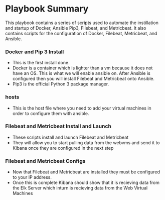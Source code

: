 # Playbook Summary
This playbook contains a series of scripts used to automate the instillation and startup of Docker, Ansible Pip3, Filebeat, and Metricbeat. It also contains scripts for the configuration of Docker, Filebeat, Metricbeat, and Ansible.

### Docker and Pip 3 Install
- This is the first install done.
- Docker is a container which is lighter than a vm because it does not have an OS. This is what we will 
enable ansible on. After Ansible is configured then you will install Filebeat and Metricbeat onto Ansible.
- Pip3 is the official Python 3 package manager.

### hosts
- This is the host file where you need to add your virtual machines in order to configure them with ansible.

### Filebeat and Metricbeat Install and Launch
- These scripts install and launch Filebeat and Metricbeat 
- They will allow you to start pulling data from the webvms and send it to Kibana once they are configured in the   next step

### Filebeat and Metricbeat Configs
- Now that Filebeat and Metricbeat are installed they must be configured to your IP address.
- Once this is complete Kibana should show that it is recieving data from the Elk Server which inturn is recieving 
 data from the Web Virtual Machines
